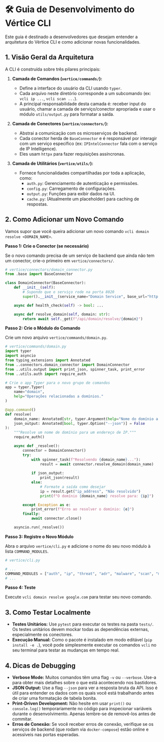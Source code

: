 
# 🛠️ Guia de Desenvolvimento do Vértice CLI

Este guia é destinado a desenvolvedores que desejam entender a arquitetura do Vértice CLI e como adicionar novas funcionalidades.

## 1. Visão Geral da Arquitetura

A CLI é construída sobre três pilares principais:

1.  **Camada de Comandos (`vertice/commands/`):**
    - Define a interface do usuário da CLI usando `typer`.
    - Cada arquivo neste diretório corresponde a um subcomando (ex: `vcli ip ...`, `vcli scan ...`).
    - A principal responsabilidade desta camada é: receber input do usuário, chamar a camada de serviço/conector apropriada e usar o módulo `utils/output.py` para formatar a saída.

2.  **Camada de Conectores (`vertice/connectors/`):**
    - Abstrai a comunicação com os microserviços de backend.
    - Cada conector herda de `BaseConnector` e é responsável por interagir com um serviço específico (ex: `IPIntelConnector` fala com o serviço de IP Intelligence).
    - Eles usam `httpx` para fazer requisições assíncronas.

3.  **Camada de Utilitários (`vertice/utils/`):**
    - Fornece funcionalidades compartilhadas por toda a aplicação, como:
        - `auth.py`: Gerenciamento de autenticação e permissões.
        - `config.py`: Carregamento de configurações.
        - `output.py`: Funções para exibir dados na UI.
        - `cache.py`: (Atualmente um placeholder) para caching de respostas.

## 2. Como Adicionar um Novo Comando

Vamos supor que você queira adicionar um novo comando `vcli domain resolve <DOMAIN_NAME>`.

**Passo 1: Crie o Conector (se necessário)**

Se o novo comando precisa de um serviço de backend que ainda não tem um conector, crie-o primeiro em `vertice/connectors/`.

```python
# vertice/connectors/domain_connector.py
from .base import BaseConnector

class DomainConnector(BaseConnector):
    def __init__(self):
        # Supondo que o serviço rode na porta 8020
        super().__init__(service_name="Domain Service", base_url="http://localhost:8020")

    async def health_check(self) -> bool: ...

    async def resolve_domain(self, domain: str):
        return await self._get(f"/api/domain/resolve/{domain}")
```

**Passo 2: Crie o Módulo do Comando**

Crie um novo arquivo `vertice/commands/domain.py`.

```python
# vertice/commands/domain.py
import typer
import asyncio
from typing_extensions import Annotated
from ..connectors.domain_connector import DomainConnector
from ..utils.output import print_json, spinner_task, print_error
from ..utils.auth import require_auth

# Crie o app Typer para o novo grupo de comandos
app = typer.Typer(
    name="domain",
    help="Operações relacionadas a domínios."
)

@app.command()
def resolve(
    domain_name: Annotated[str, typer.Argument(help="Nome do domínio a ser resolvido")],
    json_output: Annotated[bool, typer.Option("--json")] = False
):
    """Resolve um nome de domínio para um endereço de IP."""
    require_auth()

    async def _resolve():
        connector = DomainConnector()
        try:
            with spinner_task(f"Resolvendo {domain_name}..."):
                result = await connector.resolve_domain(domain_name)
            
            if json_output:
                print_json(result)
            else:
                # Formate a saída como desejar
                ip = result.get("ip_address", "Não resolvido")
                print(f"O domínio {domain_name} resolve para: {ip}")

        except Exception as e:
            print_error(f"Erro ao resolver o domínio: {e}")
        finally:
            await connector.close()

    asyncio.run(_resolve())
```

**Passo 3: Registre o Novo Módulo**

Abra o arquivo `vertice/cli.py` e adicione o nome do seu novo módulo à lista `COMMAND_MODULES`.

```python
# vertice/cli.py

# ...
COMMAND_MODULES = ["auth", "ip", "threat", "adr", "malware", "scan", "monitor", "hunt", "menu", "domain"] # Adicione aqui
# ...
```

**Passo 4: Teste**

Execute `vcli domain resolve google.com` para testar seu novo comando.

## 3. Como Testar Localmente

- **Testes Unitários:** Use `pytest` para executar os testes na pasta `tests/`. Os testes unitários devem mockar todas as dependências externas, especialmente os conectores.
- **Execução Manual:** Como o pacote é instalado em modo editável (`pip install -e .`), você pode simplesmente executar os comandos `vcli` no seu terminal para testar as mudanças em tempo real.

## 4. Dicas de Debugging

- **Verbose Mode:** Muitos comandos têm uma flag `-v` ou `--verbose`. Use-a para obter mais detalhes sobre o que está acontecendo nos bastidores.
- **JSON Output:** Use a flag `--json` para ver a resposta bruta da API. Isso é útil para entender os dados com os quais você está trabalhando antes de criar uma formatação de tabela bonita.
- **Print-Driven Development:** Não hesite em usar `print()` ou `console.log()` temporariamente no código para inspecionar variáveis durante o desenvolvimento. Apenas lembre-se de removê-los antes de commitar.
- **Erros de Conexão:** Se você receber erros de conexão, verifique se os serviços de backend (que rodam via `docker-compose`) estão online e acessíveis nas portas esperadas.
